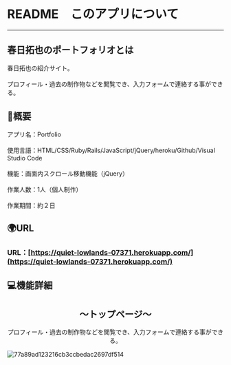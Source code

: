 # README　このアプリについて
***

## 春日拓也のポートフォリオとは
春日拓也の紹介サイト。
<br></br>
プロフィール・過去の制作物などを閲覧でき、入力フォームで連絡する事ができる。

## :memo:概要
アプリ名：Portfolio
<br></br>
使用言語：HTML/CSS/Ruby/Rails/JavaScript/jQuery/heroku/Github/Visual Studio Code
<br></br>
機能：画面内スクロール移動機能（jQuery）
<br></br>
作業人数：1人（個人制作）
<br></br>
作業期間：約２日

## :earth_africa:URL
### URL：[https://quiet-lowlands-07371.herokuapp.com/](https://quiet-lowlands-07371.herokuapp.com/)

## :computer:機能詳細

<h2 align="center">〜トップページ〜</h2>
<p align="center">プロフィール・過去の制作物などを閲覧でき、入力フォームで連絡する事ができる。</p>

![77a89ad123216cb3ccbedac2697df514](https://user-images.githubusercontent.com/57311079/72215639-bb0ff200-3558-11ea-912d-3eeeb9374925.gif)